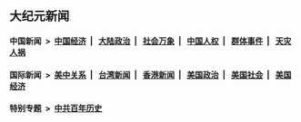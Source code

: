## 大纪元新闻

#### 中国新闻 &nbsp;>&nbsp; [中国经济](indexes/ncid283/README.md?06101645) &nbsp;| &nbsp; [大陆政治](indexes/ncid277/README.md?06101645) &nbsp;| &nbsp; [社会万象](indexes/ncid282/README.md?06101645) &nbsp;| &nbsp; [中国人权](indexes/ncid278/README.md?06101645) &nbsp;| &nbsp; [群体事件](indexes/ncid279/README.md?06101645) &nbsp;| &nbsp; [天灾人祸](indexes/ncid280/README.md?06101645)

#### 国际新闻 &nbsp;>&nbsp; [美中关系](indexes/nf1412576/README.md?06101645) &nbsp;| &nbsp; [台湾新闻](indexes/ncid1349361/README.md?06101645) &nbsp;| &nbsp; [香港新闻](indexes/ncid1349362/README.md?06101645) &nbsp;| &nbsp; [美国政治](indexes/ncid1078159/README.md?06101645) &nbsp;| &nbsp; [美国社会](indexes/ncid1078160/README.md?06101645) &nbsp;| &nbsp; [美国经济](indexes/ncid1078158/README.md?06101645)

#### 特别专题 &nbsp;>&nbsp; [中共百年历史](https://github.com/epoch-news/epoch-special/blob/master/README.md?06101645)  
